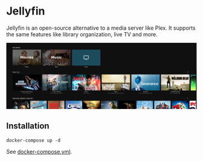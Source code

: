 # Jellyfin

Jellyfin is an open-source alternative to a media server like Plex. It supports the same features like library organization, live TV and more.

![Jellyfin Interface](./image.png)

## Installation

```
docker-compose up -d
```

See [docker-compose.yml](./docker-compose.yml).
